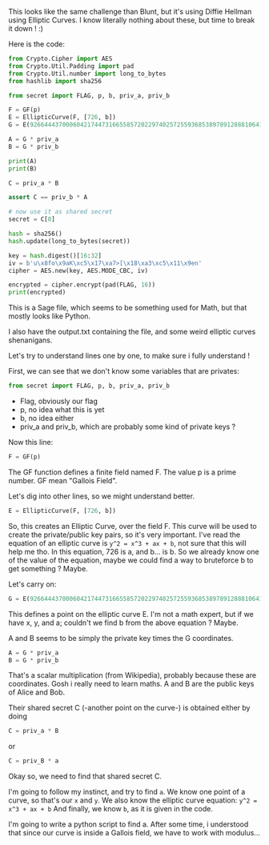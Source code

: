 This looks like the same challenge than Blunt, but it's using Diffie Hellman using Elliptic Curves.
I know literally nothing about these, but time to break it down ! :)

Here is the code:

```python
from Crypto.Cipher import AES
from Crypto.Util.Padding import pad
from Crypto.Util.number import long_to_bytes
from hashlib import sha256

from secret import FLAG, p, b, priv_a, priv_b

F = GF(p)
E = EllipticCurve(F, [726, b])
G = E(926644437000604217447316655857202297402572559368538978912888106419470011487878351667380679323664062362524967242819810112524880301882054682462685841995367, 4856802955780604241403155772782614224057462426619061437325274365157616489963087648882578621484232159439344263863246191729458550632500259702851115715803253)

A = G * priv_a
B = G * priv_b

print(A)
print(B)

C = priv_a * B

assert C == priv_b * A

# now use it as shared secret
secret = C[0]

hash = sha256()
hash.update(long_to_bytes(secret))

key = hash.digest()[16:32]
iv = b'u\x8fo\x9aK\xc5\x17\xa7>[\x18\xa3\xc5\x11\x9en'
cipher = AES.new(key, AES.MODE_CBC, iv)

encrypted = cipher.encrypt(pad(FLAG, 16))
print(encrypted)
```

This is a Sage file, which seems to be something used for Math, but that mostly looks like Python.

I also have the output.txt containing the file, and some weird elliptic curves shenanigans.

Let's try to understand lines one by one, to make sure i fully understand !

First, we can see that we don't know some variables that are privates:
```python
from secret import FLAG, p, b, priv_a, priv_b
```
- Flag, obviously our flag
- p, no idea what this is yet
- b, no idea either
- priv_a and priv_b, which are probably some kind of private keys ?


Now this line:
```python
F = GF(p)
```
The GF function defines a finite field named F. The value p is a prime number. GF mean "Gallois Field".

Let's dig into other lines, so we might understand better.
```python
E = EllipticCurve(F, [726, b])
```
So, this creates an Elliptic Curve, over the field F.
This curve will be used to create the private/public key pairs, so it's very important.
I've read the equation of an elliptic curve is `y^2 = x^3 + ax + b`, not sure that this will help me tho.
In this equation, 726 is a, and b... is b.
So we already know one of the value of the equation, maybe we could find a way to bruteforce b to get something ? Maybe.

Let's carry on:
```python
G = E(926644437000604217447316655857202297402572559368538978912888106419470011487878351667380679323664062362524967242819810112524880301882054682462685841995367, 4856802955780604241403155772782614224057462426619061437325274365157616489963087648882578621484232159439344263863246191729458550632500259702851115715803253)
```
This defines a point on the elliptic curve E.
I'm not a math expert, but if we have x, y, and a; couldn't we find b from the above equation ?
Maybe.

A and B seems to be simply the private key times the G coordinates.
```python
A = G * priv_a
B = G * priv_b
```
That's a scalar multiplication (from Wikipedia), probably because these are coordinates. Gosh i really need to learn maths.
A and B are the public keys of Alice and Bob.

Their shared secret C (-another point on the curve-) is obtained either by doing 
```python
C = priv_a * B
```
or
```python
C = priv_B * a
```


Okay so, we need to find that shared secret C.

I'm going to follow my instinct, and try to find `a`.
We know one point of a curve, so that's our `x` and `y`.
We also know the elliptic curve equation: `y^2 = x^3 + ax + b`
And finally, we know `b`, as it is given in the code.

I'm going to write a python script to find a.
After some time, i understood that since our curve is inside a Gallois field, we have to work with modulus...

